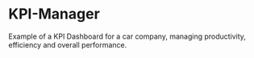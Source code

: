 # KPI-Manager
Example of a KPI Dashboard for a car company, managing productivity, efficiency and overall performance.
